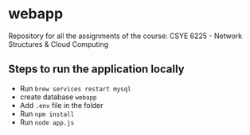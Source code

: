 # webapp
Repository for all the assignments of the course: CSYE 6225 - Network Structures &amp; Cloud Computing

## Steps to run the application locally
- Run `brew services restart mysql`
- create database `webapp`
- Add `.env` file in the folder
- Run `npm install` 
- Run `node app.js`  